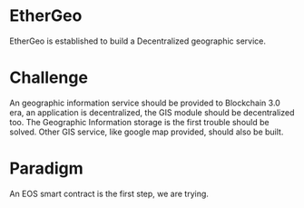 # EtherGeo

EtherGeo is established to build a Decentralized geographic service.


# Challenge
An geographic information service should be provided to Blockchain 3.0 era, an application is decentralized, the GIS module should be decentralized too.
The Geographic Information storage is the first trouble should be solved.
Other GIS service, like google map provided, should also be built.


# Paradigm
An EOS smart contract is the first step, we are trying.

